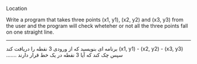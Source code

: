 Location

Write a program that takes three points (x1, y1), (x2, y2) and (x3, y3) from the user and the program will check wheteher or not all the three points fall on one straight line.

-------------------------------------------------------------------------------

برنامه ای بنویسید که از ورودی 3 نقطه را دریافت کند (x1, y1) - (x2, y2) - (x3, y3) ....... سپس چک کند که آیا 3 نقطه در یک خط قرار دارند